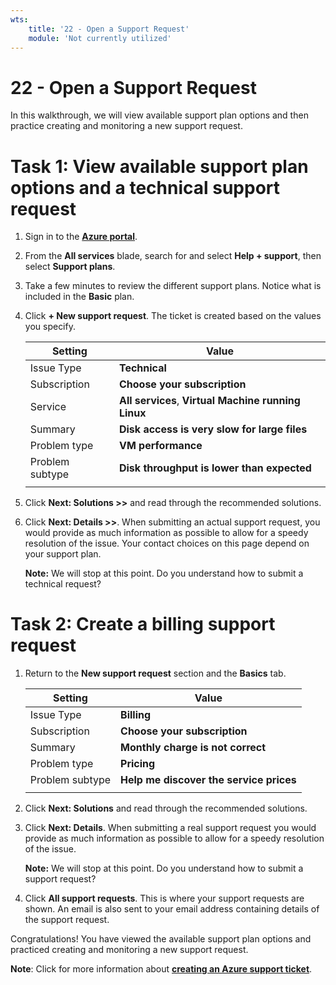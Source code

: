 ```yaml
---
wts:
    title: '22 - Open a Support Request'
    module: 'Not currently utilized'
---
```

# 22 - Open a Support Request


In this walkthrough, we will view available support plan options and then practice creating and monitoring a new support request.

# Task 1: View available support plan options and a technical support request

1. Sign in to the [**Azure portal**](https://portal.azure.com).

2. From the **All services** blade, search for and select **Help + support**, then select **Support plans**.

3. Take a few minutes to review the different support plans. Notice what is included in the **Basic** plan. 

4. Click **+ New support request**. The ticket is created based on the values you specify. 

    | Setting | Value|
    |----|--------|
    | Issue Type| **Technical** |
    | Subscription | **Choose your subscription** |
    | Service | **All services**, **Virtual Machine running Linux** |
    | Summary | **Disk access is very slow for large files** |
    | Problem type | **VM performance** |
    | Problem subtype | **Disk throughput is lower than expected** |    
    | | |

5. Click **Next: Solutions >>** and read through the recommended solutions.

6. Click **Next: Details >>**. When submitting an actual support request, you would provide as much information as possible to allow for a speedy resolution of the issue. Your contact choices on this page depend on your support plan. 

    **Note:** We will stop at this point. Do you understand how to submit a technical request?

# Task 2: Create a billing support request

1. Return to the **New support request** section and the **Basics** tab. 

    | Setting | Value|
    |----|--------|
    | Issue Type| **Billing** |
    | Subscription | **Choose your subscription** |
    | Summary | **Monthly charge is not correct** |
    | Problem type | **Pricing** |
    | Problem subtype | **Help me discover the service prices** |    
    | | |

2. Click **Next: Solutions** and read through the recommended solutions.

3. Click **Next: Details**.  When submitting a real support request you would provide as much information as possible to allow for a speedy resolution of the issue. 

    **Note:** We will stop at this point. Do you understand how to submit a support request?

4. Click **All support requests**. This is where your support requests are shown. An email is also sent to your email address containing details of the support request.

Congratulations! You have viewed the available support plan options and practiced creating and monitoring a new support request.

**Note**: Click for more information about [**creating an Azure support ticket**](https://azure.microsoft.com/en-us/support/create-ticket).
